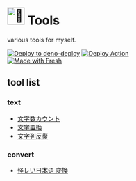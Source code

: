 # <img src="https://cdn.jsdelivr.net/npm/twemoji@11.3.0/2/svg/1f9f6.svg" alt="🧶" width="40px" height="40px"> Tools

various tools for myself.

[![Deploy to deno-deploy](https://img.shields.io/badge/available%20on-tools.keito.dev-lightgrey.svg?logo=deno&labelColor=black)](https://tools.keito.dev)
[![Deploy Action](https://github.com/mst-mkt/tools/actions/workflows/deploy.yml/badge.svg)](https://github.com/mst-mkt/tools/actions/workflows/deploy.yml)  \
[![Made with Fresh](https://fresh.deno.dev/fresh-badge.svg)](https://fresh.deno.dev)

## tool list

### text

- [文字数カウント](https://tools.keito.dev/text/count)
- [文字置換](https://tools.keito.dev/text/replace)
- [文字列反復](https://tools.keito.dev/text/repeat)

### convert

- [怪レい日本语 変換](https://tools.keito.dev/text/cjp)
